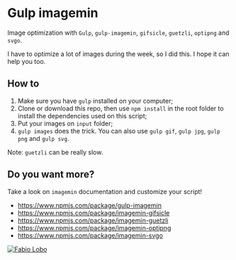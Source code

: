 # Gulp imagemin

Image optimization with `Gulp`, `gulp-imagemin`, `gifsicle`, `guetzli`, `optipng` and `svgo`.

I have to optimize a lot of images during the week, so I did this. I hope it can help you too.

## How to

1. Make sure you have `gulp` installed on your computer;
1. Clone or download this repo, then use `npm install` in the root folder to install the dependencies used on this script;
1. Put your images on `input` folder;
1. `gulp images` does the trick. You can also use `gulp gif`, `gulp jpg`, `gulp png` and `gulp svg`.

Note: `guetzli` can be really slow.

## Do you want more?

Take a look on `imagemin` documentation and customize your script!

* https://www.npmjs.com/package/gulp-imagemin
* https://www.npmjs.com/package/imagemin-gifsicle
* https://www.npmjs.com/package/imagemin-guetzli
* https://www.npmjs.com/package/imagemin-optipng
* https://www.npmjs.com/package/imagemin-svgo

[![Fabio Lobo](https://www.fabiolobo.com.br/wp-content/themes/fl5.0/images/logo.svg)](https://www.fabiolobo.com.br)